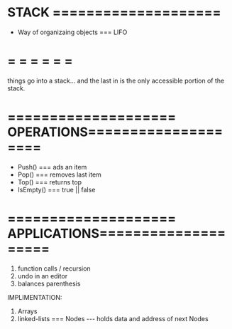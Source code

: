 STACK ====================
==========================
- Way of organizaing objects === LIFO

=  =
=  =
=  =
====

things go into a stack... and the last in is the only accessible portion of the stack.

====================
OPERATIONS====================
====================
- Push() === ads an item
- Pop() === removes last item
- Top() === returns top
- IsEmpty() === true || false


====================
APPLICATIONS====================
====================

1. function calls / recursion
2. undo in an editor
3. balances parenthesis


IMPLIMENTATION:
1. Arrays
2. linked-lists
=== Nodes --- holds data and address of next Nodes
